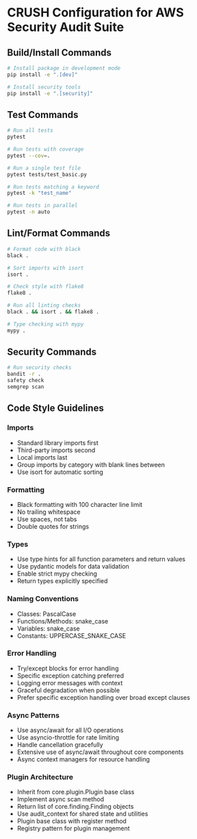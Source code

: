 # CRUSH Configuration for AWS Security Audit Suite

## Build/Install Commands
```bash
# Install package in development mode
pip install -e ".[dev]"

# Install security tools
pip install -e ".[security]"
```

## Test Commands
```bash
# Run all tests
pytest

# Run tests with coverage
pytest --cov=.

# Run a single test file
pytest tests/test_basic.py

# Run tests matching a keyword
pytest -k "test_name"

# Run tests in parallel
pytest -n auto
```

## Lint/Format Commands
```bash
# Format code with black
black .

# Sort imports with isort
isort .

# Check style with flake8
flake8 .

# Run all linting checks
black . && isort . && flake8 .

# Type checking with mypy
mypy .
```

## Security Commands
```bash
# Run security checks
bandit -r .
safety check
semgrep scan
```

## Code Style Guidelines

### Imports
- Standard library imports first
- Third-party imports second
- Local imports last
- Group imports by category with blank lines between
- Use isort for automatic sorting

### Formatting
- Black formatting with 100 character line limit
- No trailing whitespace
- Use spaces, not tabs
- Double quotes for strings

### Types
- Use type hints for all function parameters and return values
- Use pydantic models for data validation
- Enable strict mypy checking
- Return types explicitly specified

### Naming Conventions
- Classes: PascalCase
- Functions/Methods: snake_case
- Variables: snake_case
- Constants: UPPERCASE_SNAKE_CASE

### Error Handling
- Try/except blocks for error handling
- Specific exception catching preferred
- Logging error messages with context
- Graceful degradation when possible
- Prefer specific exception handling over broad except clauses

### Async Patterns
- Use async/await for all I/O operations
- Use asyncio-throttle for rate limiting
- Handle cancellation gracefully
- Extensive use of async/await throughout core components
- Async context managers for resource handling

### Plugin Architecture
- Inherit from core.plugin.Plugin base class
- Implement async scan method
- Return list of core.finding.Finding objects
- Use audit_context for shared state and utilities
- Plugin base class with register method
- Registry pattern for plugin management